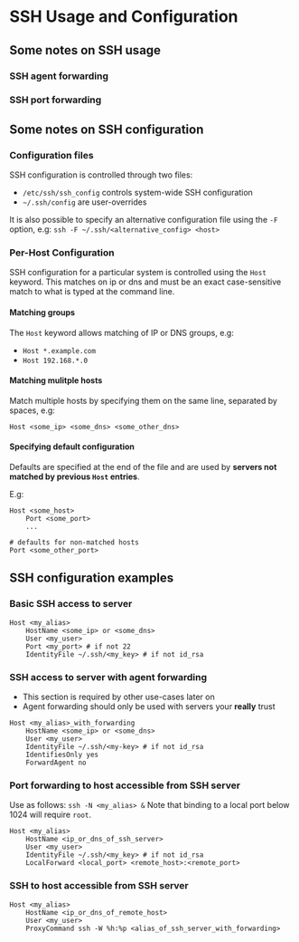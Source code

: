# SSH Usage and Configuration

## Some notes on SSH usage

### SSH agent forwarding

### SSH port forwarding

## Some notes on SSH configuration

### Configuration files
SSH configuration is controlled through two files:

* `/etc/ssh/ssh_config` controls system-wide SSH configuration
* `~/.ssh/config` are user-overrides

It is also possible to specify an alternative configuration file using the `-F` option, e.g:
`ssh -F ~/.ssh/<alternative_config> <host>`

### Per-Host Configuration
SSH configuration for a particular system is controlled using the `Host` keyword. This matches on ip or dns and must be an exact case-sensitive match to what is typed at the command line.

#### Matching groups

The `Host` keyword allows matching of IP or DNS groups, e.g:

* `Host *.example.com`
* `Host 192.168.*.0`

#### Matching mulitple hosts

Match multiple hosts by specifying them on the same line, separated by spaces, e.g:

`Host <some_ip> <some_dns> <some_other_dns>`

#### Specifying default configuration

Defaults are specified at the end of the file and are used by **servers not matched by previous `Host` entries**.

E.g:
```script
Host <some_host>
	Port <some_port>
	...

# defaults for non-matched hosts
Port <some_other_port>
```

## SSH configuration examples

### Basic SSH access to server

```script
Host <my_alias>
	HostName <some_ip> or <some_dns>
	User <my_user>
	Port <my_port> # if not 22
	IdentityFile ~/.ssh/<my_key> # if not id_rsa
```

### SSH access to server with agent forwarding

* This section is required by other use-cases later on
* Agent forwarding should only be used with servers your **really** trust

```script
Host <my_alias>_with_forwarding
	HostName <some_ip> or <some_dns>
	User <my_user>
	IdentityFile ~/.ssh/<my-key> # if not id_rsa
	IdentifiesOnly yes
	ForwardAgent no
``` 

### Port forwarding to host accessible from SSH server

Use as follows: `ssh -N <my_alias> &`
Note that binding to a local port below 1024 will require `root`.

```script
Host <my_alias>
	HostName <ip_or_dns_of_ssh_server>
	User <my_user>
	IdentityFile ~/.ssh/<my_key> # if not id_rsa
	LocalForward <local_port> <remote_host>:<remote_port>
```

### SSH to host accessible from SSH server

```script
Host <my_alias>
	HostName <ip_or_dns_of_remote_host>
	User <my_user>
	ProxyCommand ssh -W %h:%p <alias_of_ssh_server_with_forwarding>
```
